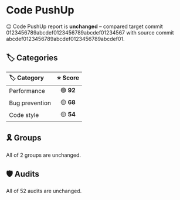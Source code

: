# Code PushUp

😐 Code PushUp report is **unchanged** – compared target commit 0123456789abcdef0123456789abcdef01234567 with source commit abcdef0123456789abcdef0123456789abcdef01.

## 🏷️ Categories

|🏷️ Category|⭐ Score|
|:--|:--:|
|Performance|🟢 **92**|
|Bug prevention|🟡 **68**|
|Code style|🟡 **54**|

## 🎗️ Groups

All of 2 groups are unchanged.

## 🛡️ Audits

All of 52 audits are unchanged.